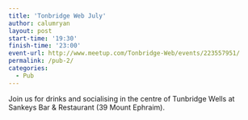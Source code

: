 ```yaml
---
title: 'Tonbridge Web July'
author: calumryan
layout: post
start-time: '19:30'
finish-time: '23:00'
event-url: http://www.meetup.com/Tonbridge-Web/events/223557951/
permalink: /pub-2/
categories:
  - Pub
---
```

Join us for drinks and socialising in the centre of Tunbridge Wells at Sankeys Bar &amp; Restaurant (39 Mount Ephraim). <!--more-->